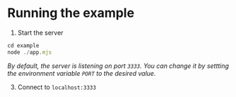 # Running the example

1. Start the server

```js
cd example
node ./app.mjs
```

_By default, the server is listening on port `3333`. You can change it by settting the environment variable `PORT` to the desired value._

3. Connect to `localhost:3333`